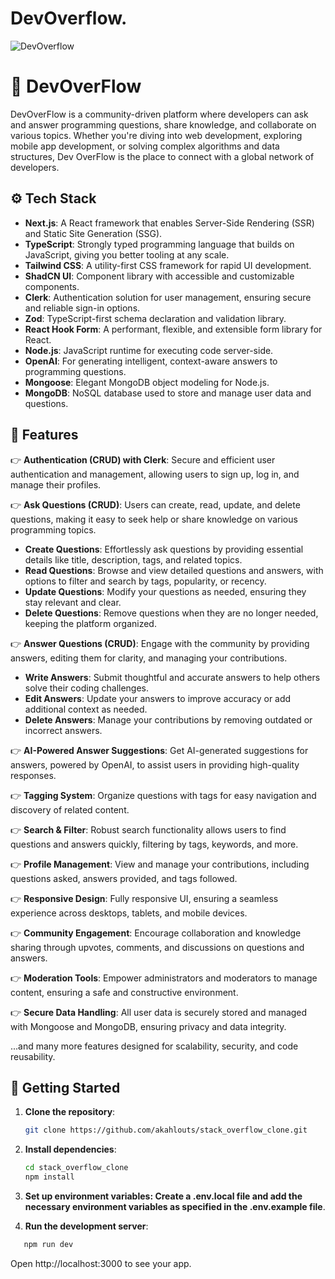 # DevOverflow.

![DevOverflow](https://i.ibb.co/x7FChRP/Thumbnail.jpg)

# 🤖 DevOverFlow

DevOverFlow is a community-driven platform where developers can ask and answer programming questions, share knowledge, and collaborate on various topics. Whether you're diving into web development, exploring mobile app development, or solving complex algorithms and data structures, Dev OverFlow is the place to connect with a global network of developers.

## ⚙️ Tech Stack

- **Next.js**: A React framework that enables Server-Side Rendering (SSR) and Static Site Generation (SSG).
- **TypeScript**: Strongly typed programming language that builds on JavaScript, giving you better tooling at any scale.
- **Tailwind CSS**: A utility-first CSS framework for rapid UI development.
- **ShadCN UI**: Component library with accessible and customizable components.
- **Clerk**: Authentication solution for user management, ensuring secure and reliable sign-in options.
- **Zod**: TypeScript-first schema declaration and validation library.
- **React Hook Form**: A performant, flexible, and extensible form library for React.
- **Node.js**: JavaScript runtime for executing code server-side.
- **OpenAI**: For generating intelligent, context-aware answers to programming questions.
- **Mongoose**: Elegant MongoDB object modeling for Node.js.
- **MongoDB**: NoSQL database used to store and manage user data and questions.

## 🔋 Features

👉 **Authentication (CRUD) with Clerk**: Secure and efficient user authentication and management, allowing users to sign up, log in, and manage their profiles.

👉 **Ask Questions (CRUD)**: Users can create, read, update, and delete questions, making it easy to seek help or share knowledge on various programming topics.

- **Create Questions**: Effortlessly ask questions by providing essential details like title, description, tags, and related topics.
- **Read Questions**: Browse and view detailed questions and answers, with options to filter and search by tags, popularity, or recency.
- **Update Questions**: Modify your questions as needed, ensuring they stay relevant and clear.
- **Delete Questions**: Remove questions when they are no longer needed, keeping the platform organized.

👉 **Answer Questions (CRUD)**: Engage with the community by providing answers, editing them for clarity, and managing your contributions.

- **Write Answers**: Submit thoughtful and accurate answers to help others solve their coding challenges.
- **Edit Answers**: Update your answers to improve accuracy or add additional context as needed.
- **Delete Answers**: Manage your contributions by removing outdated or incorrect answers.

👉 **AI-Powered Answer Suggestions**: Get AI-generated suggestions for answers, powered by OpenAI, to assist users in providing high-quality responses.

👉 **Tagging System**: Organize questions with tags for easy navigation and discovery of related content.

👉 **Search & Filter**: Robust search functionality allows users to find questions and answers quickly, filtering by tags, keywords, and more.

👉 **Profile Management**: View and manage your contributions, including questions asked, answers provided, and tags followed.

👉 **Responsive Design**: Fully responsive UI, ensuring a seamless experience across desktops, tablets, and mobile devices.

👉 **Community Engagement**: Encourage collaboration and knowledge sharing through upvotes, comments, and discussions on questions and answers.

👉 **Moderation Tools**: Empower administrators and moderators to manage content, ensuring a safe and constructive environment.

👉 **Secure Data Handling**: All user data is securely stored and managed with Mongoose and MongoDB, ensuring privacy and data integrity.

...and many more features designed for scalability, security, and code reusability.

## 🚀 Getting Started

1. **Clone the repository**:

   ```bash
   git clone https://github.com/akahlouts/stack_overflow_clone.git

   ```

2. **Install dependencies**:

   ```bash
   cd stack_overflow_clone
   npm install

   ```

3. **Set up environment variables: Create a .env.local file and add the necessary environment variables as specified in the .env.example file**.

4. **Run the development server**:

```bash
   npm run dev

```

  Open http://localhost:3000 to see your app.
